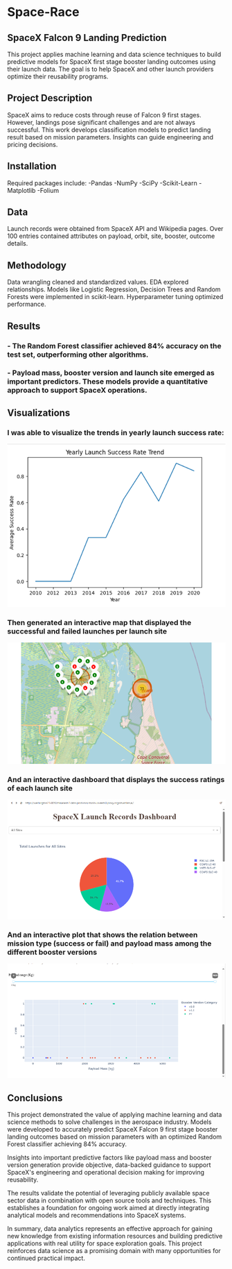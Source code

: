# Space-Race

## SpaceX Falcon 9 Landing Prediction
This project applies machine learning and data science techniques to build predictive models for SpaceX first stage booster landing outcomes using their launch data. The goal is to help SpaceX and other launch providers optimize their reusability programs.

## Project Description
SpaceX aims to reduce costs through reuse of Falcon 9 first stages. However, landings pose significant challenges and are not always successful. This work develops classification models to predict landing result based on mission parameters. Insights can guide engineering and pricing decisions.

## Installation

Required packages include:
-Pandas 
-NumPy 
-SciPy 
-Scikit-Learn 
-Matplotlib 
-Folium

## Data
Launch records were obtained from SpaceX API and Wikipedia pages. Over 100 entries contained attributes on payload, orbit, site, booster, outcome details.

<!-- ![Raw Data](images/dataprep/1-rawdata.png) -->

## Methodology
Data wrangling cleaned and standardized values. EDA explored relationships. Models like Logistic Regression, Decision Trees and Random Forests were implemented in scikit-learn. Hyperparameter tuning optimized performance.

<!-- ![Structured Dataset](images/dataprep/5-structureddataset.png)  -->

## Results
### - The Random Forest classifier achieved 84% accuracy on the test set, outperforming other algorithms. 


### - Payload mass, booster version and launch site emerged as important predictors. These models provide a quantitative approach to support SpaceX operations.


## Visualizations

### I was able to visualize the trends in yearly launch success rate:

![Yearly Launch Success Rate](images/pandasvisualization/6-yearlylaunchsuccessrate.png)

### Then generated an interactive map that displayed the successful and failed launches per launch site

![Successful and Failed Launches Visualized](images/interactivemaps/12-launchlocationsclusteredmarkers-zoom.png)

### And an interactive dashboard that displays the success ratings of each launch site

![All Sites Success Ratings](images/interactivemaps/15-dashboard-all.png)

### And an interactive plot that shows the relation between mission type (success or fail) and payload mass among the different booster versions

![Payload Mass v Mission Type by Booster Version](images/interactivemaps/17-dashboard-payloadmass-vs-boosterversion.png)


## Conclusions

This project demonstrated the value of applying machine learning and data science methods to solve challenges in the aerospace industry. Models were developed to accurately predict SpaceX Falcon 9 first stage booster landing outcomes based on mission parameters with an optimized Random Forest classifier achieving 84% accuracy.

Insights into important predictive factors like payload mass and booster version generation provide objective, data-backed guidance to support SpaceX's engineering and operational decision making for improving reusability.

The results validate the potential of leveraging publicly available space sector data in combination with open source tools and techniques. This establishes a foundation for ongoing work aimed at directly integrating analytical models and recommendations into SpaceX systems.

In summary, data analytics represents an effective approach for gaining new knowledge from existing information resources and building predictive applications with real utility for space exploration goals. This project reinforces data science as a promising domain with many opportunities for continued practical impact.

